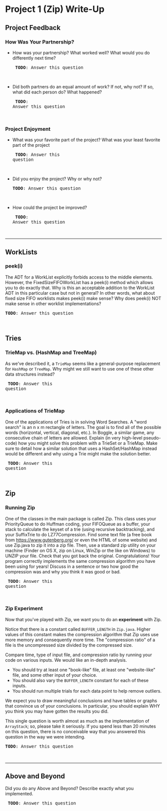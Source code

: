 # Project 1 (Zip) Write-Up #

## Project Feedback ##
### How Was Your Partnership? ###
- How was your partnership? What worked well? What would you do differently next time? <pre>
**TODO**: Answer this question
</pre><br>

- Did both partners do an equal amount of work?  If not, why not? If so, what did each person do? What happened? <pre>
**TODO**: Answer this question
</pre><br>

### Project Enjoyment ###
- What was your favorite part of the project?  What was your least favorite part of the project <pre>
**TODO**: Answer this question
</pre><br>

- Did you enjoy the project?  Why or why not? <pre>
**TODO**: Answer this question
</pre><br>

- How could the project be improved? <pre>
**TODO**: Answer this question
</pre><br>

-----

## WorkLists ##
### peek(i) ###
The ADT for a WorkList explicitly forbids access to the middle elements.  However, the FixedSizeFIFOWorkList has a peek(i) method which allows you to do exactly that. Why is this an acceptable addition to the WorkList ADT in this particular case but not in general? In other words, what about fixed size FIFO worklists makes peek(i) make sense? Why does peek(i) NOT make sense in other worklist implementations? <pre>
**TODO**: Answer this question
</pre><br>

## Tries ##
### TrieMap vs. (HashMap and TreeMap) ###
As we've described it, a `TrieMap` seems like a general-purpose replacement for `HashMap` or `TreeMap`. Why might we still want to use one of these other data structures instead? <pre>
**TODO**: Answer this question
</pre><br>

### Applications of TrieMap ###
One of the applications of Tries is in solving Word Searches.  A "word search" is an n x m rectangle of letters.  The goal is to find all of the possible words (horizontal, vertical, diagonal, etc.).  In Boggle, a similar game, any consecutive chain of letters are allowed.  Explain (in very high-level pseudo-code) how you might solve this problem with a TrieSet or a TrieMap.  Make sure to detail how a similar solution that uses a HashSet/HashMap instead would be different and why using a Trie might make the solution better.<pre>
**TODO**: Answer this question
</pre><br>

## Zip ##
### Running Zip ###
One of the classes in the main package is called Zip. This class uses your PriorityQueue to do Huffman coding, your FIFOQueue as a buffer, your stack to calculate the keyset of a trie (using recursive backtracking), and your SuffixTrie to do LZ77Compression. Find some text file (a free book from https://www.gutenberg.org/ or even the HTML of some website) and use Zip.java to zip it into a zip file. Then, use a standard zip utility on your machine (Finder on OS X, zip on Linux, WinZip or the like on Windows) to UNZIP your file. Check that you got back the original. Congratulations! Your program correctly implements the same compression algorithm you have been using for years! Discuss in a sentence or two how good the compression was and why you think it was good or bad. <pre>
**TODO**: Answer this question
</pre><br>

### Zip Experiment ###
Now that you've played with Zip, we want you to do an **experiment** with Zip. <br>

Notice that there is a constant called `BUFFER_LENGTH` in `Zip.java`. Higher values of this constant makes the compression algorithm that Zip uses use more memory and consequently more time. The "compression ratio" of a file is the uncompressed size divided by the compressed size. <br>

Compare time, type of input file, and compression ratio by running your code on various inputs.  We would like an in-depth analysis. 
- You should try at least one "book-like" file, at least one "website-like" file, and some other input of your choice. 
- You should also vary the `BUFFER_LENGTH` constant for each of these inputs.
- You should run multiple trials for each data point to help remove outliers.

We expect you to draw meaningful conclusions and have tables or graphs that convince us of your conclusions. In particular, you should explain WHY you think you may have gotten the results you did. <br>

This single question is worth almost as much as the implementation of `ArrayStack`; so, please take it seriously.  If you spend less than 20 minutes on this question, there is no conceivable way that you answered this question in the way we were intending. <pre>
**TODO**: Answer this question
</pre><br>

----

## Above and Beyond ##
Did you do any Above and Beyond?  Describe exactly what you implemented. <pre>
**TODO**: Answer this question
</pre><br>
